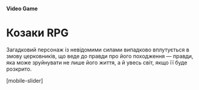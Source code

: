
#### Video Game

# Козаки RPG

Загадковий персонаж із невідомими силами випадково вплутується в змову церковників, що веде до правди про його походження — правди, яка може зруйнувати не лише його життя, а й увесь світ, якщо її буде розкрито.

[mobile-slider]
